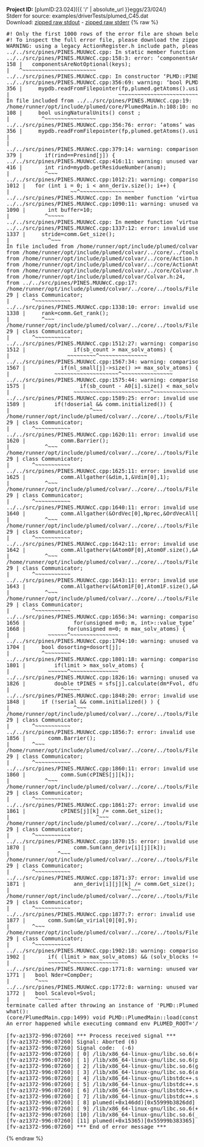 **Project ID:** [plumID:23.024]({{ '/' | absolute_url }}eggs/23/024/)  
Stderr for source:  examples/driverTests/plumed_C45.dat   
Download: [zipped raw stdout](plumed_C45.dat.plumed.stdout.txt.zip) - [zipped raw stderr](plumed_C45.dat.plumed.stderr.txt.zip) 
{% raw %}
<pre>
#! Only the first 1000 rows of the error file are shown below
#! To inspect the full error file, please download the zipped raw stderr file above
WARNING: using a legacy ActionRegister.h include path, please use <<#include "core/ActionRegister.h">>
../../src/pines/PINES.MUUWcC.cpp: In static member function ‘static void PLMD::PINES::PINES::registerKeywords(PLMD::Keywords&)’:
../../src/pines/PINES.MUUWcC.cpp:158:3: error: ‘componentsAreNotOptional’ was not declared in this scope
158 |   componentsAreNotOptional(keys);
|   ^~~~~~~~~~~~~~~~~~~~~~~~
../../src/pines/PINES.MUUWcC.cpp: In constructor ‘PLMD::PINES::PINES::PINES(const PLMD::ActionOptions&)’:
../../src/pines/PINES.MUUWcC.cpp:356:69: warning: ‘bool PLMD::PlumedMain::DeprecatedAtoms::usingNaturalUnits() const’ is deprecated: Use Action::usingNaturalUnits(). [-Wdeprecated-declarations]
356 |     mypdb.readFromFilepointer(fp,plumed.getAtoms().usingNaturalUnits(),0.1/atoms.getUnits().getLength());
|                                  ~~~~~~~~~~~~~~~~~~~~~~~~~~~~~~~~~~~^~
In file included from ../../src/pines/PINES.MUUWcC.cpp:19:
/home/runner/opt/include/plumed/core/PlumedMain.h:108:10: note: declared here
108 |     bool usingNaturalUnits() const ;
|          ^~~~~~~~~~~~~~~~~
../../src/pines/PINES.MUUWcC.cpp:356:76: error: ‘atoms’ was not declared in this scope; did you mean ‘Atoms’?
356 |     mypdb.readFromFilepointer(fp,plumed.getAtoms().usingNaturalUnits(),0.1/atoms.getUnits().getLength());
|                                                                            ^~~~~
|                                                                            Atoms
../../src/pines/PINES.MUUWcC.cpp:379:14: warning: comparison of integer expressions of different signedness: ‘int’ and ‘__gnu_cxx::__alloc_traits<std::allocator<unsigned int>, unsigned int>::value_type’ {aka ‘unsigned int’} [-Wsign-compare]
379 |       if(rind==Presind[j]) {
../../src/pines/PINES.MUUWcC.cpp:416:11: warning: unused variable ‘rind’ [-Wunused-variable]
416 |       int rind=mypdb.getResidueNumber(anum);
|           ^~~~
../../src/pines/PINES.MUUWcC.cpp:1012:21: warning: comparison of integer expressions of different signedness: ‘int’ and ‘std::vector<std::vector<PLMD::VectorGeneric<3> > >::size_type’ {aka ‘long unsigned int’} [-Wsign-compare]
1012 |   for (int i = 0; i < ann_deriv.size(); i++) {
|                   ~~^~~~~~~~~~~~~~~~~~
../../src/pines/PINES.MUUWcC.cpp: In member function ‘virtual void PLMD::PINES::PINES::prepare()’:
../../src/pines/PINES.MUUWcC.cpp:1090:11: warning: unused variable ‘buffer’ [-Wunused-variable]
1090 |       int buffer=10;
|           ^~~~~~
../../src/pines/PINES.MUUWcC.cpp: In member function ‘virtual void PLMD::PINES::PINES::calculate()’:
../../src/pines/PINES.MUUWcC.cpp:1337:12: error: invalid use of incomplete type ‘class PLMD::Communicator’
1337 |     stride=comm.Get_size();
|            ^~~~
In file included from /home/runner/opt/include/plumed/colvar/../core/../tools/OFile.h:25,
from /home/runner/opt/include/plumed/colvar/../core/../tools/Log.h:25,
from /home/runner/opt/include/plumed/colvar/../core/Action.h:30,
from /home/runner/opt/include/plumed/colvar/../core/ActionAtomistic.h:25,
from /home/runner/opt/include/plumed/colvar/../core/Colvar.h:25,
from /home/runner/opt/include/plumed/colvar/Colvar.h:24,
from ../../src/pines/PINES.MUUWcC.cpp:17:
/home/runner/opt/include/plumed/colvar/../core/../tools/FileBase.h:29:7: note: forward declaration of ‘class PLMD::Communicator’
29 | class Communicator;
|       ^~~~~~~~~~~~
../../src/pines/PINES.MUUWcC.cpp:1338:10: error: invalid use of incomplete type ‘class PLMD::Communicator’
1338 |     rank=comm.Get_rank();
|          ^~~~
/home/runner/opt/include/plumed/colvar/../core/../tools/FileBase.h:29:7: note: forward declaration of ‘class PLMD::Communicator’
29 | class Communicator;
|       ^~~~~~~~~~~~
../../src/pines/PINES.MUUWcC.cpp:1512:27: warning: comparison of integer expressions of different signedness: ‘int’ and ‘unsigned int’ [-Wsign-compare]
1512 |               if(sb_count > max_solv_atoms) {
|                  ~~~~~~~~~^~~~~~~~~~~~~~~~
../../src/pines/PINES.MUUWcC.cpp:1567:34: warning: comparison of integer expressions of different signedness: ‘unsigned int’ and ‘int’ [-Wsign-compare]
1567 |           if(nl_small[j]->size() >= max_solv_atoms) {
|              ~~~~~~~~~~~~~~~~~~~~^~~~~~~~~~~~~~~~~
../../src/pines/PINES.MUUWcC.cpp:1575:44: warning: comparison of integer expressions of different signedness: ‘std::vector<int>::size_type’ {aka ‘long unsigned int’} and ‘int’ [-Wsign-compare]
1575 |                 if(sb_count - A0[i].size() < max_solv_atoms) {
|                    ~~~~~~~~~~~~~~~~~~~~~~~~^~~~~~~~~~~~~~~~
../../src/pines/PINES.MUUWcC.cpp:1589:25: error: invalid use of incomplete type ‘class PLMD::Communicator’
1589 |         if(!doserial && comm.initialized()) {
|                         ^~~~
/home/runner/opt/include/plumed/colvar/../core/../tools/FileBase.h:29:7: note: forward declaration of ‘class PLMD::Communicator’
29 | class Communicator;
|       ^~~~~~~~~~~~
../../src/pines/PINES.MUUWcC.cpp:1620:11: error: invalid use of incomplete type ‘class PLMD::Communicator’
1620 |           comm.Barrier();
|           ^~~~
/home/runner/opt/include/plumed/colvar/../core/../tools/FileBase.h:29:7: note: forward declaration of ‘class PLMD::Communicator’
29 | class Communicator;
|       ^~~~~~~~~~~~
../../src/pines/PINES.MUUWcC.cpp:1625:11: error: invalid use of incomplete type ‘class PLMD::Communicator’
1625 |           comm.Allgather(&dim,1,&Vdim[0],1);
|           ^~~~
/home/runner/opt/include/plumed/colvar/../core/../tools/FileBase.h:29:7: note: forward declaration of ‘class PLMD::Communicator’
29 | class Communicator;
|       ^~~~~~~~~~~~
../../src/pines/PINES.MUUWcC.cpp:1640:11: error: invalid use of incomplete type ‘class PLMD::Communicator’
1640 |           comm.Allgather(&OrdVec[0],Nprec,&OrdVecAll[0],Nprec);
|           ^~~~
/home/runner/opt/include/plumed/colvar/../core/../tools/FileBase.h:29:7: note: forward declaration of ‘class PLMD::Communicator’
29 | class Communicator;
|       ^~~~~~~~~~~~
../../src/pines/PINES.MUUWcC.cpp:1642:11: error: invalid use of incomplete type ‘class PLMD::Communicator’
1642 |           comm.Allgatherv(&Atom0F[0],Atom0F.size(),&Atom0FAll[0],&Vdim[0],&Vpos[0]);
|           ^~~~
/home/runner/opt/include/plumed/colvar/../core/../tools/FileBase.h:29:7: note: forward declaration of ‘class PLMD::Communicator’
29 | class Communicator;
|       ^~~~~~~~~~~~
../../src/pines/PINES.MUUWcC.cpp:1643:11: error: invalid use of incomplete type ‘class PLMD::Communicator’
1643 |           comm.Allgatherv(&Atom1F[0],Atom1F.size(),&Atom1FAll[0],&Vdim[0],&Vpos[0]);
|           ^~~~
/home/runner/opt/include/plumed/colvar/../core/../tools/FileBase.h:29:7: note: forward declaration of ‘class PLMD::Communicator’
29 | class Communicator;
|       ^~~~~~~~~~~~
../../src/pines/PINES.MUUWcC.cpp:1656:34: warning: comparison of integer expressions of different signedness: ‘unsigned int’ and ‘__gnu_cxx::__alloc_traits<std::allocator<int>, int>::value_type’ {aka ‘int’} [-Wsign-compare]
1656 |               for(unsigned m=0; m<OrdVecAll[i+l*Nprec]; m++) {
../../src/pines/PINES.MUUWcC.cpp:1668:32: warning: comparison of integer expressions of different signedness: ‘unsigned int’ and ‘__gnu_cxx::__alloc_traits<std::allocator<int>, int>::value_type’ {aka ‘int’} [-Wsign-compare]
1668 |             for(unsigned m=0; m<OrdVec[i]; m++) {
../../src/pines/PINES.MUUWcC.cpp:1723:18: warning: comparison of integer expressions of different signedness: ‘unsigned int’ and ‘int’ [-Wsign-compare]
1723 |         if(limit > max_solv_atoms) {
|            ~~~~~~^~~~~~~~~~~~~~~~
../../src/pines/PINES.MUUWcC.cpp:1704:10: warning: unused variable ‘dosorting’ [-Wunused-variable]
1704 |     bool dosorting=dosort[j];
|          ^~~~~~~~~
../../src/pines/PINES.MUUWcC.cpp:1801:18: warning: comparison of integer expressions of different signedness: ‘unsigned int’ and ‘int’ [-Wsign-compare]
1801 |         if(limit > max_solv_atoms) {
|            ~~~~~~^~~~~~~~~~~~~~~~
../../src/pines/PINES.MUUWcC.cpp:1826:16: warning: unused variable ‘tPINES’ [-Wunused-variable]
1826 |         double tPINES = sfs[j].calculate(dm*Fvol, dfunc);
|                ^~~~~~
../../src/pines/PINES.MUUWcC.cpp:1848:20: error: invalid use of incomplete type ‘class PLMD::Communicator’
1848 |     if (!serial && comm.initialized() ) {
|                    ^~~~
/home/runner/opt/include/plumed/colvar/../core/../tools/FileBase.h:29:7: note: forward declaration of ‘class PLMD::Communicator’
29 | class Communicator;
|       ^~~~~~~~~~~~
../../src/pines/PINES.MUUWcC.cpp:1856:7: error: invalid use of incomplete type ‘class PLMD::Communicator’
1856 |       comm.Barrier();
|       ^~~~
/home/runner/opt/include/plumed/colvar/../core/../tools/FileBase.h:29:7: note: forward declaration of ‘class PLMD::Communicator’
29 | class Communicator;
|       ^~~~~~~~~~~~
../../src/pines/PINES.MUUWcC.cpp:1860:11: error: invalid use of incomplete type ‘class PLMD::Communicator’
1860 |           comm.Sum(cPINES[j][k]);
|           ^~~~
/home/runner/opt/include/plumed/colvar/../core/../tools/FileBase.h:29:7: note: forward declaration of ‘class PLMD::Communicator’
29 | class Communicator;
|       ^~~~~~~~~~~~
../../src/pines/PINES.MUUWcC.cpp:1861:27: error: invalid use of incomplete type ‘class PLMD::Communicator’
1861 |           cPINES[j][k] /= comm.Get_size();
|                           ^~~~
/home/runner/opt/include/plumed/colvar/../core/../tools/FileBase.h:29:7: note: forward declaration of ‘class PLMD::Communicator’
29 | class Communicator;
|       ^~~~~~~~~~~~
../../src/pines/PINES.MUUWcC.cpp:1870:15: error: invalid use of incomplete type ‘class PLMD::Communicator’
1870 |               comm.Sum(ann_deriv[i][j][k]);
|               ^~~~
/home/runner/opt/include/plumed/colvar/../core/../tools/FileBase.h:29:7: note: forward declaration of ‘class PLMD::Communicator’
29 | class Communicator;
|       ^~~~~~~~~~~~
../../src/pines/PINES.MUUWcC.cpp:1871:37: error: invalid use of incomplete type ‘class PLMD::Communicator’
1871 |               ann_deriv[i][j][k] /= comm.Get_size();
|                                     ^~~~
/home/runner/opt/include/plumed/colvar/../core/../tools/FileBase.h:29:7: note: forward declaration of ‘class PLMD::Communicator’
29 | class Communicator;
|       ^~~~~~~~~~~~
../../src/pines/PINES.MUUWcC.cpp:1877:7: error: invalid use of incomplete type ‘class PLMD::Communicator’
1877 |       comm.Sum(&m_virial[0][0],9);
|       ^~~~
/home/runner/opt/include/plumed/colvar/../core/../tools/FileBase.h:29:7: note: forward declaration of ‘class PLMD::Communicator’
29 | class Communicator;
|       ^~~~~~~~~~~~
../../src/pines/PINES.MUUWcC.cpp:1902:18: warning: comparison of integer expressions of different signedness: ‘unsigned int’ and ‘int’ [-Wsign-compare]
1902 |       if( (limit > max_solv_atoms) && (solv_blocks != 0) ){
|            ~~~~~~^~~~~~~~~~~~~~~~
../../src/pines/PINES.MUUWcC.cpp:1771:8: warning: unused variable ‘Nder’ [-Wunused-variable]
1771 |   bool Nder=CompDer;
|        ^~~~
../../src/pines/PINES.MUUWcC.cpp:1772:8: warning: unused variable ‘Scalevol’ [-Wunused-variable]
1772 |   bool Scalevol=Svol;
|        ^~~~~~~~
terminate called after throwing an instance of 'PLMD::Plumed::ExceptionError'
what():
(core/PlumedMain.cpp:1499) void PLMD::PlumedMain::load(const std::string&)
An error happened while executing command env PLUMED_ROOT='/home/runner/opt/lib/plumed' PLUMED_VERSION='2.10b' PLUMED_HTMLDIR='/home/runner/opt/share/doc/plumed' PLUMED_INCLUDEDIR='/home/runner/opt/include' PLUMED_PROGRAM_NAME='plumed' PLUMED_IS_INSTALLED='yes' "/home/runner/opt/lib/plumed"/scripts/mklib.sh -n -o ./../../src/pines/PINES.2.10b.so ../../src/pines/PINES.cpp

[fv-az1372-996:07260] *** Process received signal ***
[fv-az1372-996:07260] Signal: Aborted (6)
[fv-az1372-996:07260] Signal code:  (-6)
[fv-az1372-996:07260] [ 0] /lib/x86_64-linux-gnu/libc.so.6(+0x45330)[0x7f6dcde45330]
[fv-az1372-996:07260] [ 1] /lib/x86_64-linux-gnu/libc.so.6(pthread_kill+0x11c)[0x7f6dcde9eb2c]
[fv-az1372-996:07260] [ 2] /lib/x86_64-linux-gnu/libc.so.6(gsignal+0x1e)[0x7f6dcde4527e]
[fv-az1372-996:07260] [ 3] /lib/x86_64-linux-gnu/libc.so.6(abort+0xdf)[0x7f6dcde288ff]
[fv-az1372-996:07260] [ 4] /lib/x86_64-linux-gnu/libstdc++.so.6(+0xa5ff5)[0x7f6dce2a5ff5]
[fv-az1372-996:07260] [ 5] /lib/x86_64-linux-gnu/libstdc++.so.6(+0xbb0da)[0x7f6dce2bb0da]
[fv-az1372-996:07260] [ 6] /lib/x86_64-linux-gnu/libstdc++.so.6(_ZSt10unexpectedv+0x0)[0x7f6dce2a5a55]
[fv-az1372-996:07260] [ 7] /lib/x86_64-linux-gnu/libstdc++.so.6(+0xa5a6f)[0x7f6dce2a5a6f]
[fv-az1372-996:07260] [ 8] plumed(+0x146dd)[0x55999b3826dd]
[fv-az1372-996:07260] [ 9] /lib/x86_64-linux-gnu/libc.so.6(+0x2a1ca)[0x7f6dcde2a1ca]
[fv-az1372-996:07260] [10] /lib/x86_64-linux-gnu/libc.so.6(__libc_start_main+0x8b)[0x7f6dcde2a28b]
[fv-az1372-996:07260] [11] plumed(+0x15365)[0x55999b383365]
[fv-az1372-996:07260] *** End of error message ***
</pre>
{% endraw %}
